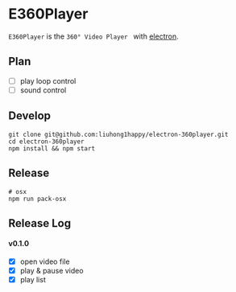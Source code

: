 # E360Player

`E360Player` is the `360° Video Player ` with [electron](https://github.com/atom/electron).

## Plan

- [ ] play loop control
- [ ] sound control

## Develop

    git clone git@github.com:liuhong1happy/electron-360player.git
    cd electron-360player
    npm install && npm start

## Release

    # osx 
    npm run pack-osx

## Release Log

#### v0.1.0

- [x] open video file
- [x] play & pause video
- [x] play list
